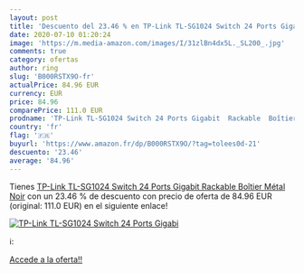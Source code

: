 ```yaml
---
layout: post
title: 'Descuento del 23.46 % en TP-Link TL-SG1024 Switch 24 Ports Gigabi'
date: 2020-07-10 01:20:24
image: 'https://m.media-amazon.com/images/I/31zlBn4dx5L._SL200_.jpg'
comments: true
category: ofertas
author: ring
slug: 'B000RSTX9O-fr'
actualPrice: 84.96 EUR
currency: EUR
price: 84.96
comparePrice: 111.0 EUR
prodname: 'TP-Link TL-SG1024 Switch 24 Ports Gigabit  Rackable  Boîtier Métal    Noir'
country: 'fr'
flag: '🇫🇷'
buyurl: 'https://www.amazon.fr/dp/B000RSTX9O/?tag=tolees0d-21'
descuento: '23.46'
average: '84.96'
---
```


Tienes [TP-Link TL-SG1024 Switch 24 Ports Gigabit  Rackable  Boîtier Métal    Noir](https://www.amazon.fr/dp/B000RSTX9O/?tag=tolees0d-21) con un 23.46 % de descuento con precio de oferta de 84.96 EUR (original: 111.0 EUR) en el siguiente enlace!

[![TP-Link TL-SG1024 Switch 24 Ports Gigabi](https://m.media-amazon.com/images/I/31zlBn4dx5L._SL200_.jpg)](https://www.amazon.fr/dp/B000RSTX9O/?tag=tolees0d-21)

ℹ️:


[Accede a la oferta!!](https://www.amazon.fr/dp/B000RSTX9O/?tag=tolees0d-21)
